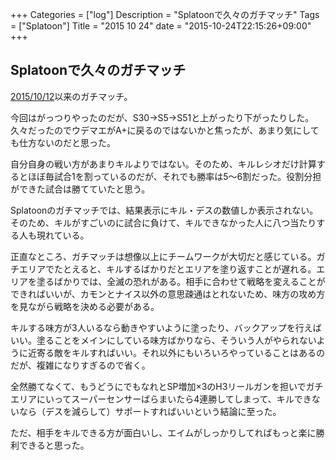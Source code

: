 +++
Categories = ["log"]
Description = "Splatoonで久々のガチマッチ"
Tags = ["Splatoon"]
Title = "2015 10 24"
date = "2015-10-24T22:15:26+09:00"
+++

## Splatoonで久々のガチマッチ
[2015/10/12](http://deprode.net/log/logs/2015-10-12/)以来のガチマッチ。

今回はがっつりやったのだが、S30→S5→S51と上がったり下がったりした。久々だったのでウデマエがA+に戻るのではないかと焦ったが、あまり気にしても仕方ないのだと思った。

自分自身の戦い方があまりキルよりではない。そのため、キルレシオだけ計算するとほぼ毎試合1を割っているのだが、それでも勝率は5〜6割だった。役割分担ができた試合は勝てていたと思う。

Splatoonのガチマッチでは、結果表示にキル・デスの数値しか表示されない。そのため、キルがすごいのに試合に負けて、キルできなかった人に八つ当たりする人も現れている。

正直なところ、ガチマッチは想像以上にチームワークが大切だと感じている。ガチエリアでたとえると、キルするばかりだとエリアを塗り返すことが遅れる。エリアを塗るばかりでは、全滅の恐れがある。相手に合わせて戦略を変えることができればいいが、カモンとナイス以外の意思疎通はとれないため、味方の攻め方を見ながら戦略を決める必要がある。

キルする味方が3人いるなら動きやすいように塗ったり、バックアップを行えばいい。塗ることをメインにしている味方ばかりなら、そういう人がやられないように近寄る敵をキルすればいい。それ以外にもいろいろやっていることはあるのだが、複雑になりすぎるので省く。

全然勝てなくて、もうどうにでもなれとSP増加×3のH3リールガンを担いでガチエリアにいってスーパーセンサーばらまいたら4連勝してしまって、キルできないなら（デスを減らして）サポートすればいいという結論に至った。

ただ、相手をキルできる方が面白いし、エイムがしっかりしてればもっと楽に勝利できると思った。